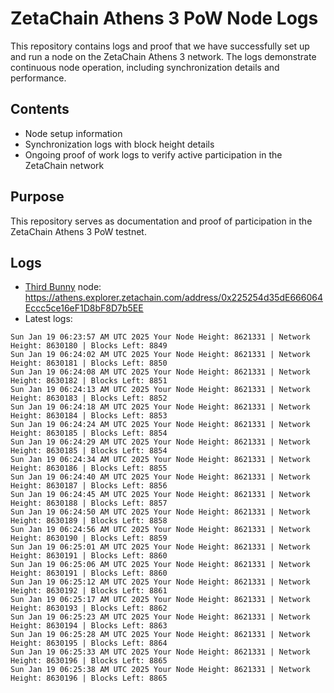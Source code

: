 # ZetaChain Athens 3 PoW Node Logs
This repository contains logs and proof that we have successfully set up and run a node on the ZetaChain Athens 3 network. The logs demonstrate continuous node operation, including synchronization details and performance.

## Contents
- Node setup information
- Synchronization logs with block height details
- Ongoing proof of work logs to verify active participation in the ZetaChain network

## Purpose
This repository serves as documentation and proof of participation in the ZetaChain Athens 3 PoW testnet.

## Logs

- [Third Bunny](https://thirdbunny.xyz/) node: https://athens.explorer.zetachain.com/address/0x225254d35dE666064Eccc5ce16eF1D8bF8D7b5EE
- Latest logs:
```
Sun Jan 19 06:23:57 AM UTC 2025 Your Node Height: 8621331 | Network Height: 8630180 | Blocks Left: 8849
Sun Jan 19 06:24:02 AM UTC 2025 Your Node Height: 8621331 | Network Height: 8630181 | Blocks Left: 8850
Sun Jan 19 06:24:08 AM UTC 2025 Your Node Height: 8621331 | Network Height: 8630182 | Blocks Left: 8851
Sun Jan 19 06:24:13 AM UTC 2025 Your Node Height: 8621331 | Network Height: 8630183 | Blocks Left: 8852
Sun Jan 19 06:24:18 AM UTC 2025 Your Node Height: 8621331 | Network Height: 8630184 | Blocks Left: 8853
Sun Jan 19 06:24:24 AM UTC 2025 Your Node Height: 8621331 | Network Height: 8630185 | Blocks Left: 8854
Sun Jan 19 06:24:29 AM UTC 2025 Your Node Height: 8621331 | Network Height: 8630185 | Blocks Left: 8854
Sun Jan 19 06:24:34 AM UTC 2025 Your Node Height: 8621331 | Network Height: 8630186 | Blocks Left: 8855
Sun Jan 19 06:24:40 AM UTC 2025 Your Node Height: 8621331 | Network Height: 8630187 | Blocks Left: 8856
Sun Jan 19 06:24:45 AM UTC 2025 Your Node Height: 8621331 | Network Height: 8630188 | Blocks Left: 8857
Sun Jan 19 06:24:50 AM UTC 2025 Your Node Height: 8621331 | Network Height: 8630189 | Blocks Left: 8858
Sun Jan 19 06:24:56 AM UTC 2025 Your Node Height: 8621331 | Network Height: 8630190 | Blocks Left: 8859
Sun Jan 19 06:25:01 AM UTC 2025 Your Node Height: 8621331 | Network Height: 8630191 | Blocks Left: 8860
Sun Jan 19 06:25:06 AM UTC 2025 Your Node Height: 8621331 | Network Height: 8630191 | Blocks Left: 8860
Sun Jan 19 06:25:12 AM UTC 2025 Your Node Height: 8621331 | Network Height: 8630192 | Blocks Left: 8861
Sun Jan 19 06:25:17 AM UTC 2025 Your Node Height: 8621331 | Network Height: 8630193 | Blocks Left: 8862
Sun Jan 19 06:25:23 AM UTC 2025 Your Node Height: 8621331 | Network Height: 8630194 | Blocks Left: 8863
Sun Jan 19 06:25:28 AM UTC 2025 Your Node Height: 8621331 | Network Height: 8630195 | Blocks Left: 8864
Sun Jan 19 06:25:33 AM UTC 2025 Your Node Height: 8621331 | Network Height: 8630196 | Blocks Left: 8865
Sun Jan 19 06:25:38 AM UTC 2025 Your Node Height: 8621331 | Network Height: 8630196 | Blocks Left: 8865
```
